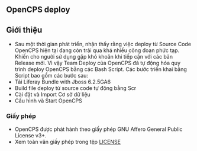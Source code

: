 ## OpenCPS deploy  

## Giới thiệu
* Sau một thời gian phát triển, nhận thấy rằng việc deploy từ Source Code OpenCPS hiện tại đang còn trải qua khá nhiều công đoạn phức tạp. Khiến cho người sử dụng gặp khó khoăn khi
tiếp cận với các bản Release mới. Vì vậy Team Deploy của OpenCPS đã tự động hóa quy trình deploy OpenCPS bằng các Bash Script.
Các bước triển khai bằng Script bao gồm các bước sau:
 * Tải Liferay Bundle with Jboss 6.2.5GA6   
 * Build file deploy từ source code tự động bằng Scr  
 * Cài đặt và Import Cơ sở dữ liệu   
 * Cấu hình và Start OpenCPS  

### Giấy phép
* OpenCPS được phát hành theo giấy phép GNU Affero General Public License v3+.
* Xem toàn văn giấy phép trong tệp [LICENSE](LICENSE)
